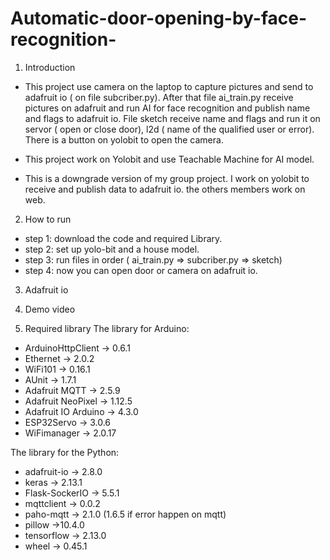 # Automatic-door-opening-by-face-recognition-
1. Introduction 
- This project use camera on the laptop to capture pictures and send to adafruit io ( on file subcriber.py). After that file ai_train.py receive pictures on adafruit and run AI for face recognition and publish name and flags to adafruit io. File sketch receive name and flags and run it on servor ( open or close door), l2d ( name of the qualified user or error). There is a button on yolobit to open the camera.

- This project work on Yolobit and use Teachable Machine for AI model.

- This is a downgrade version of my group project. I work on yolobit to receive and publish data to adafruit io. the others members work on web.

2. How to run
- step 1: download the code and required Library.
- step 2: set up yolo-bit and a house model.
- step 3: run files in order ( ai_train.py => subcriber.py => sketch)
- step 4: now you can open door or camera on adafruit io.

3. Adafruit io

4. Demo video


5. Required library
The library for Arduino:
- ArduinoHttpClient -> 0.6.1
- Ethernet -> 2.0.2
- WiFi101 -> 0.16.1
- AUnit -> 1.7.1
- Adafruit MQTT -> 2.5.9
- Adafruit NeoPixel -> 1.12.5
- Adafruit IO Arduino -> 4.3.0
- ESP32Servo -> 3.0.6
- WiFimanager -> 2.0.17

The library for the Python:
- adafruit-io -> 2.8.0
- keras -> 2.13.1
- Flask-SockerIO -> 5.5.1
- mqttclient -> 0.0.2
- paho-mqtt -> 2.1.0 (1.6.5 if error happen on mqtt)
- pillow ->10.4.0
- tensorflow -> 2.13.0
- wheel -> 0.45.1
